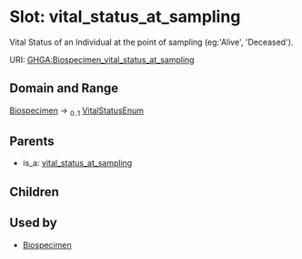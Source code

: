 
# Slot: vital_status_at_sampling


Vital Status of an Individual at the point of sampling (eg:'Alive', 'Deceased').

URI: [GHGA:Biospecimen_vital_status_at_sampling](https://w3id.org/GHGA/Biospecimen_vital_status_at_sampling)


## Domain and Range

[Biospecimen](Biospecimen.md) &#8594;  <sub>0..1</sub> [VitalStatusEnum](VitalStatusEnum.md)

## Parents

 *  is_a: [vital_status_at_sampling](vital_status_at_sampling.md)

## Children


## Used by

 * [Biospecimen](Biospecimen.md)
